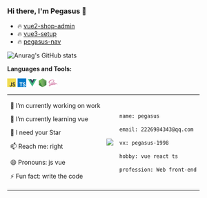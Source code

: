 ### Hi there, I'm Pegasus 👋


 - 🔥 [vue2-shop-admin](https://github.com/pegasus-1998/vue2-shop-admin)
 - 🔥 [vue3-setup](https://github.com/pegasus-1998/vue3-setup)
 - 🔥 [pegasus-nav](http://pgs98.com)
<!--
**pegasus-1998/pegasus-1998** is a ✨ _special_ ✨ repository because its `README.md` (this file) appears on your GitHub profile.

Here are some ideas to get you started:

- 🔭 I’m currently working on ...
- 🌱 I’m currently learning ...
- 👯 I’m looking to collaborate on ... 
- 🤔 I’m looking for help with ...
- 💬 Ask me about ...
- 📫 How to reach me: ...
- 😄 Pronouns: ...
- ⚡ Fun fact: ...
-->
![Anurag's GitHub stats](https://github-readme-stats.vercel.app/api?username=pegasus-1998&theme=cobalt&show_icons=true)

**Languages and Tools:**  

<code><img height="20" src="https://raw.githubusercontent.com/github/explore/80688e429a7d4ef2fca1e82350fe8e3517d3494d/topics/javascript/javascript.png"></code>
<code><img height="20" src="https://raw.githubusercontent.com/github/explore/80688e429a7d4ef2fca1e82350fe8e3517d3494d/topics/typescript/typescript.png"></code>
<code><img height="20" src="https://raw.githubusercontent.com/github/explore/5c058a388828bb5fde0bcafd4bc867b5bb3f26f3/topics/vue/vue.png"></code>
<code><img height="20" src="https://raw.githubusercontent.com/github/explore/5c058a388828bb5fde0bcafd4bc867b5bb3f26f3/topics/nodejs/nodejs.png"></code>
 <code><img height="20" src="https://raw.githubusercontent.com/github/explore/5c058a388828bb5fde0bcafd4bc867b5bb3f26f3/topics/sass/sass.png"></code>
 
<table>
  <tr>
    <td>
      <p>🔭 I’m currently working on work</p>
      <p>🌱 I’m currently learning vue</p>
      <p>🤔 I need your Star</p>
      <p>📫 Reach me: right</p>
      <p>😄 Pronouns: js vue</p>
      <p>⚡ Fun fact: write the code</p>
    </td>
    <td>
      <a href="https://github.com/pegasus-1998/github-readme-stats">
        <img align="right" src="https://github-readme-stats.vercel.app/api/top-langs/?username=pegasus-1998&layout=compact&hide_border=true"/>
      </a>
    </td>
    <td>
     <p><code>name: pegasus</code></p>
     <p><code>email: 2226984343@qq.com</code></p>
     <p><code>vx: pegasus-1998</code></p>
     <p><code>hobby: vue react ts</code></p>
     <p><code>profession: Web front-end</code></p>
    </td>
  </tr>
</table>





